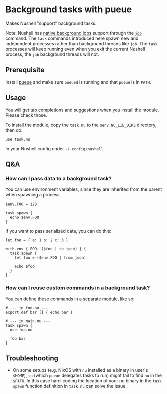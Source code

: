# Background tasks with pueue

Makes Nushell "support" background tasks.

Note: Nushell has [native background jobs](https://www.nushell.sh/book/background_jobs.html) support through the [`job`](https://www.nushell.sh/commands/docs/job.html) command.
The `task` commands introduced here spawn new and independent processes rather than background threads like `job`.
The `task` processes will keep running even when you exit the current Nushell process, the `job` background threads will not.

## Prerequisite

Install [pueue](https://github.com/Nukesor/pueue) and make sure `pueued` is running and that `pueue` is in `PATH`.

## Usage

You will get tab completions and suggestions when you install the module.
Please check those.

To install the module, copy the `task.nu` to the `$env.NU_LIB_DIRS` directory, then do:

```nu
use task.nu
```

In your Nushell config under `~/.config/nushell`.

## Q&A

### How can I pass data to a background task?

You can use environment variables, since they
are inherited from the parent when spawning a process.

```nu
$env.FOO = 123

task spawn {
  echo $env.FOO
}
```

If you want to pass serialized data, you can do this:

```nu
let foo = { a: 1 b: 2 c: 3 }

with-env { FOO: ($foo | to json) } {
  task spawn {
    let foo = ($env.FOO | from json)

    echo $foo
  }
}
```

### How can I reuse custom commands in a background task?

You can define these commands in a separate module, like so:

```nu
# --- in foo.nu ---
export def bar [] { echo bar }

# --- in main.nu ---
task spawn {
  use foo.nu

  foo bar
}
```
## Troubleshooting

- On some setups (e.g. NixOS with `nu` installed as a binary in user's `$HOME`), `sh` (which `pueue` delegates tasks to run) might fail to find `nu` in the `$PATH`. In this case hard-coding the location of your nu binary in the `task spawn` function definition in `task.nu` can solve the issue.
